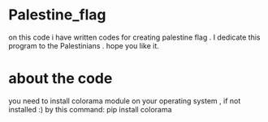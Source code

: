 # Palestine_flag
on this code i have written codes for creating palestine flag .
I dedicate this program to the Palestinians .
hope you like it.

# about the code
you need to install colorama module on your operating system , if not installed :)
by this command:
pip install colorama
